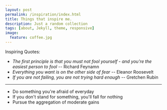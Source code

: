 ```yaml
---
layout: post
permalink: /inspiration/index.html
title: Things that inspire me. 
description: Just a random collection 
tags: [about, Jekyll, theme, responsive]
image:
  feature: coffee.jpg
---
```


Inspiring Quotes:
* _The first principle is that you must not fool yourself - and you're the easiest person to fool_ -- Richard Feynamn
* _Everything you want is on the other side of fear_ -- Eleanor Roosevelt
* _If you are not failing, you are not trying hard enough_ -- Gretchen Rubin

***

* Do something you're afraid of everyday
* If you don't stand for something, you'll fall for nothing
* Pursue the aggregation of moderate gains

